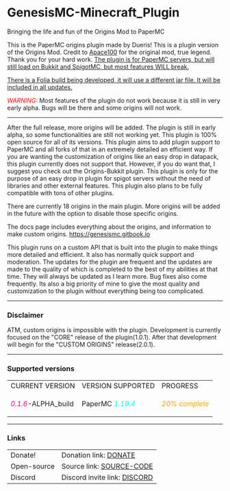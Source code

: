 # GenesisMC-Minecraft_Plugin
Bringing the life and fun of the Origins Mod to PaperMC

<div class="markdown-body card" versions="[object Object],[object Object],[object Object],[object Object]" featured-versions="[object Object],[object Object],[object Object]" members="[object Object]" all-members="[object Object]" dependencies="[object Object]"><div><div><div><div>

<p>This is the PaperMC origins plugin made by Dueris! This is a plugin version of the Origins Mod. Credit to <a href="https://modrinth.com/user/Apace" rel="noopener nofollow ugc">Apace100</a> for the original mod, true legend. Thank you for your hard work. <u>The plugin is for PaperMC servers, but will still load on Bukkit and SpigotMC, but most features WILL break.

<p></p>

There is a Folia build being developed, it will use a different jar file. It will be included in all updates.</u></p>

<p></p>

<p><font color="#f00900"><i>WARNING:</i></font> Most features of the plugin do not work because it is still in very early alpha. Bugs will be there and some origins will not work.</p>

<hr>

<p>After the full release, more origins will be added. The plugin is still in early alpha, so some functionalities are still not working yet. This plugin is 100% open source for all of its versions. This plugin aims to add plugin support to PaperMC and all forks of that in an extremely detailed an efficient way. If you are wanting the customization of origins like an easy drop in datapack, this plugin currently does not support that. However, if you do want that, I suggest you check out the Origins-Bukkit plugin. This plugin is only for the purpose of an easy drop in plugin for spigot servers without the need of libraries and other external features. This plugin also plans to be fully compatible with tons of other plugins.</p>

<p>There are currently 18 origins in the main plugin. More origins will be added in the future with the option to disable those specific origins.

<p>The docs page includes everything about the origins, and information to make custom origins. <a href="https://genesismc.gitbook.io" rel="noopener nofollow ugc">https://genesismc.gitbook.io</a></p>

</p>

<p>This plugin runs on a custom API that is built into the plugin to make things more detailed and efficient. It also has normally quick support and moderation. The updates for the plugin are frequent and the updates are made to the quality of which is completed to the best of my abilities at that time. They will always be updated as I learn more. Bug fixes also come frequently. Its also a big priority of mine to give the most quality and customization to the plugin without everything being too complicated.</p><hr>

<h3>Disclaimer</h3>

<p>ATM, custom origins is impossible with the plugin. Development is currently focused on the "CORE" release of the plugin(1.0.1). After that development will begin for the "CUSTOM ORIGINS" release(2.0.1).</p><hr>

<h3>Supported versions</h3>

<p></p><table>

<tbody><tr><td>CURRENT VERSION</td><td>VERSION SUPPORTED</td>

<td>PROGRESS</td>

</tr><tr><td>

<font color="#f00990"><i>0.1.6</i></font>-ALPHA_build

</td>

<td>

PaperMC <font color="#00ffff"><i>1.19.4</i></font>

</td>

<td><font color="#FFA500"><i>20% complete</i></font></td>

</tr>

</tbody></table><hr><p></p>

<h3>Links</h3><p></p><table>

<thead>

</thead>

<tbody>

<tr>

<td>Donate!</td>

<td>Donation link: <a href="https://streamelements.com/PurpleWolfMC/tip" rel="noopener nofollow ugc">DONATE</a></td>

</tr><tr>

<td>Open-source</td>

<td>Source link: <a href="https://github.com/PurpleWolf1909/GenesisMC-Minecraft_Plugin" rel="noopener nofollow ugc">SOURCE-CODE</a></td>

</tr><tr>

<td>Discord</td>

<td>Discord invite link: <a href="https://discord.com/invite/RKmQnU6SRt" rel="noopener nofollow ugc">DISCORD</a></td>

</tr>

</tbody>

</table>

</div></div></div></div></div>
